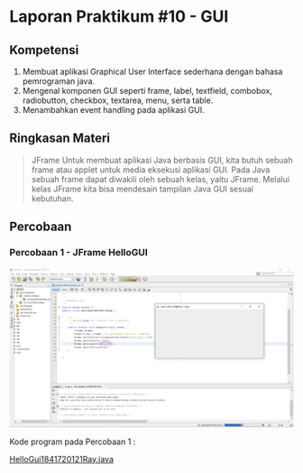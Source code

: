 # Laporan Praktikum #10 - GUI

## Kompetensi

1. Membuat aplikasi Graphical User Interface sederhana dengan bahasa pemrograman java.
2. Mengenal komponen GUI seperti frame, label, textfield, combobox, radiobutton, checkbox, textarea, menu, serta table.
3. Menambahkan event handling pada aplikasi GUI.

## Ringkasan Materi

>JFrame Untuk membuat aplikasi Java berbasis GUI, kita butuh sebuah frame atau applet untuk media eksekusi aplikasi GUI. Pada Java sebuah frame dapat diwakili oleh sebuah kelas, yaitu JFrame. Melalui kelas JFrame kita bisa mendesain tampilan Java GUI sesuai kebutuhan.

## Percobaan

### Percobaan 1 - JFrame HelloGUI

![contoh screenshot](img/Screenshot_1.png)

Kode program pada Percobaan 1 : 

[HelloGui1841720121Ray.java](../../src/11_GUI/HelloGui/HelloGui1841720121Ray.java)

